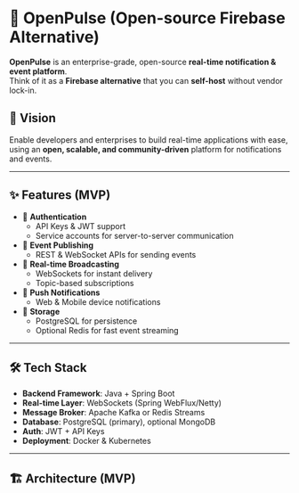# 🔔 OpenPulse (Open-source Firebase Alternative)

**OpenPulse** is an enterprise-grade, open-source **real-time notification & event platform**.  
Think of it as a **Firebase alternative** that you can **self-host** without vendor lock-in.  

## 🚀 Vision
Enable developers and enterprises to build real-time applications with ease, using an **open, scalable, and community-driven** platform for notifications and events.

---

## ✨ Features (MVP)
- 🔑 **Authentication**
  - API Keys & JWT support
  - Service accounts for server-to-server communication
- 📡 **Event Publishing**
  - REST & WebSocket APIs for sending events
- 📢 **Real-time Broadcasting**
  - WebSockets for instant delivery
  - Topic-based subscriptions
- 📲 **Push Notifications**
  - Web & Mobile device notifications
- 💾 **Storage**
  - PostgreSQL for persistence
  - Optional Redis for fast event streaming

---

## 🛠️ Tech Stack
- **Backend Framework**: Java + Spring Boot
- **Real-time Layer**: WebSockets (Spring WebFlux/Netty)
- **Message Broker**: Apache Kafka or Redis Streams
- **Database**: PostgreSQL (primary), optional MongoDB
- **Auth**: JWT + API Keys
- **Deployment**: Docker & Kubernetes

---

## 🏗️ Architecture (MVP)
